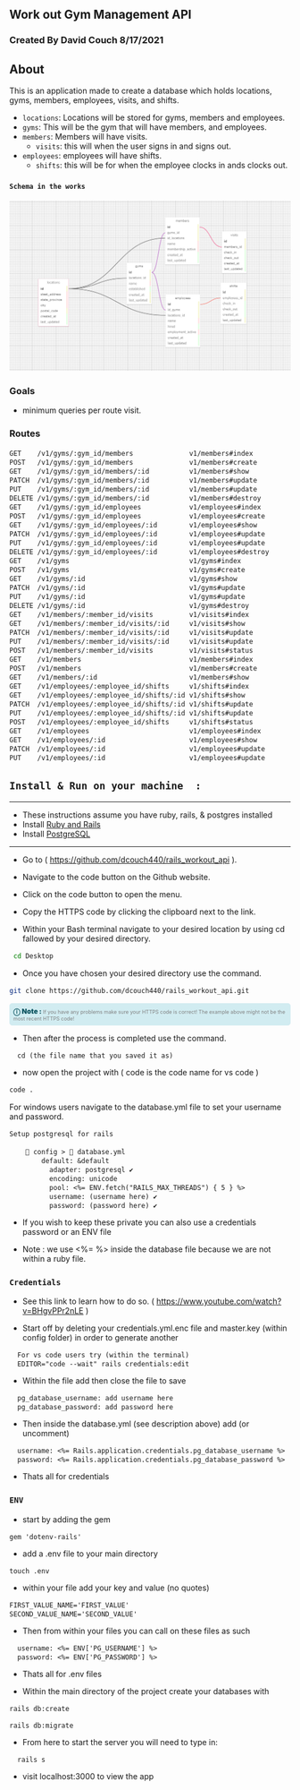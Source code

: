 ## Work out Gym Management API

### Created By David Couch 8/17/2021

## About

This is an application made to create a database which holds locations, gyms, members, employees, visits, and shifts.

- `locations`: Locations will be stored for gyms, members and employees.
- `gyms`: This will be the gym that will have members, and employees.
- `members`: Members will have visits.
    - `visits`: this will when the user signs in and signs out.
- `employees`: employees will have shifts.
    - `shifts`: this will be for when the employee clocks in ands clocks out.

#### `Schema in the works`
<img src='./img/work_out_2.PNG'>

### Goals
- minimum queries per route visit.
### Routes

```
GET    /v1/gyms/:gym_id/members              v1/members#index
POST   /v1/gyms/:gym_id/members              v1/members#create
GET    /v1/gyms/:gym_id/members/:id          v1/members#show
PATCH  /v1/gyms/:gym_id/members/:id          v1/members#update
PUT    /v1/gyms/:gym_id/members/:id          v1/members#update
DELETE /v1/gyms/:gym_id/members/:id          v1/members#destroy
GET    /v1/gyms/:gym_id/employees            v1/employees#index
POST   /v1/gyms/:gym_id/employees            v1/employees#create
GET    /v1/gyms/:gym_id/employees/:id        v1/employees#show
PATCH  /v1/gyms/:gym_id/employees/:id        v1/employees#update
PUT    /v1/gyms/:gym_id/employees/:id        v1/employees#update
DELETE /v1/gyms/:gym_id/employees/:id        v1/employees#destroy
GET    /v1/gyms                              v1/gyms#index
POST   /v1/gyms                              v1/gyms#create
GET    /v1/gyms/:id                          v1/gyms#show
PATCH  /v1/gyms/:id                          v1/gyms#update
PUT    /v1/gyms/:id                          v1/gyms#update
DELETE /v1/gyms/:id                          v1/gyms#destroy
GET    /v1/members/:member_id/visits         v1/visits#index
GET    /v1/members/:member_id/visits/:id     v1/visits#show
PATCH  /v1/members/:member_id/visits/:id     v1/visits#update
PUT    /v1/members/:member_id/visits/:id     v1/visits#update
POST   /v1/members/:member_id/visits         v1/visits#status
GET    /v1/members                           v1/members#index
POST   /v1/members                           v1/members#create
GET    /v1/members/:id                       v1/members#show
GET    /v1/employees/:employee_id/shifts     v1/shifts#index
GET    /v1/employees/:employee_id/shifts/:id v1/shifts#show
PATCH  /v1/employees/:employee_id/shifts/:id v1/shifts#update
PUT    /v1/employees/:employee_id/shifts/:id v1/shifts#update
POST   /v1/employees/:employee_id/shifts     v1/shifts#status
GET    /v1/employees                         v1/employees#index
GET    /v1/employees/:id                     v1/employees#show
PATCH  /v1/employees/:id                     v1/employees#update
PUT    /v1/employees/:id                     v1/employees#update
```

## `Install & Run on your machine  :`
***
* These instructions assume you have ruby, rails, & postgres installed
* Install [Ruby and Rails](https://www.learnhowtoprogram.com/ruby-and-rails/getting-started-with-ruby/installing-ruby)
* Install [PostgreSQL](https://www.learnhowtoprogram.com/ruby-and-rails/getting-started-with-ruby/installing-postgres)
***

* Go to ( https://github.com/dcouch440/rails_workout_api ).

*  Navigate to the code button on the Github website.

* Click on the code button to open the menu.

- Copy the HTTPS code by clicking the clipboard next to the link.

- Within your Bash terminal navigate to your desired location by using cd fallowed by your desired directory.

```bash
 cd Desktop
```

- Once you have chosen your desired directory use the command.

```bash
git clone https://github.com/dcouch440/rails_workout_api.git
```

<div
  style="
    background-color: #d1ecf1;
    color: grey; padding: 6px;
    font-size: 9px;
    border-radius: 5px;
    border: 1px solid #d4ecf1;
    margin-bottom: 12px"
>
  <span
    style="
      font-size: 12px;
      font-weight: 600;
      color: #0c5460;"
  >
    ⓘ
  </span>
  <span
    style="
      font-size: 12px;
      font-weight: 900;
      color: #0c5460;
      margin-bottom: 24px"
  >
    Note :
  </span>
  If you have any problems make sure your HTTPS code is correct! The example above might not be the most recent HTTPS code!
</div>
  
* Then after the process is completed use the command.
```
  cd (the file name that you saved it as)
```

* now open the project with ( code is the code name for vs code )

``` bash
code .
```

For windows users navigate to the database.yml file to set your username and password.

```
Setup postgresql for rails

	📁 config > 📑 database.yml
        default: &default
          adapter: postgresql ✔️
          encoding: unicode
          pool: <%= ENV.fetch("RAILS_MAX_THREADS") { 5 } %>
          username: (username here) ✔️
          password: (password here) ✔️

```
* If you wish to keep these private you can also use a credentials password or an ENV file

* Note : we use <%= %> inside the database file because we are not within a ruby file.

### `Credentials`
* See this link to learn how to do so. ( https://www.youtube.com/watch?v=BHgvPPr2nLE )

* Start off by deleting your credentials.yml.enc file and master.key (within config folder) in order to generate another

```
  For vs code users try (within the terminal)
  EDITOR="code --wait" rails credentials:edit
```

* Within the file add then close the file to save

```
  pg_database_username: add username here
  pg_database_password: add password here
```

* Then inside the database.yml (see description above) add (or uncomment)

```
  username: <%= Rails.application.credentials.pg_database_username %>
  password: <%= Rails.application.credentials.pg_database_password %>
```

* Thats all for credentials

### `ENV`
* start by adding the gem
```
gem 'dotenv-rails'
```

* add a .env file to your main directory

```
touch .env
```

* within your file add your key and value (no quotes)

```
FIRST_VALUE_NAME='FIRST_VALUE'
SECOND_VALUE_NAME='SECOND_VALUE'
```

* Then from within your files you can call on these files as such

```
  username: <%= ENV['PG_USERNAME'] %>
  password: <%= ENV['PG_PASSWORD'] %>
```

* Thats all for .env files

* Within the main directory of the project create your databases with

```
rails db:create
```

```
rails db:migrate
```

* From here to start the server you will need to type in:

```
  rails s
```

* visit localhost:3000 to view the app